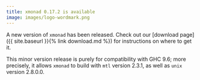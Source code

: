 ```yaml
---
title: xmonad 0.17.2 is available
image: images/logo-wordmark.png
---
```


A new version of `xmonad` has been released. Check out our [download
page]({{ site.baseurl }}{% link download.md %}) for instructions on
where to get it.

This minor version release is purely for compatibility with GHC 9.6;
more precisely, it allows `xmonad` to build with `mtl` version 2.3.1, as
well as `unix` version 2.8.0.0.

